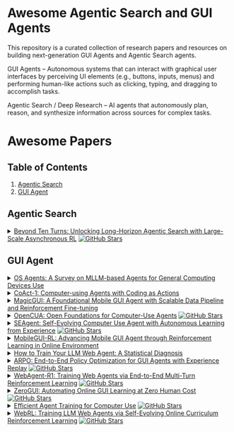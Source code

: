 # Awesome Agentic Search and GUI Agents

This repository is a curated collection of research papers and resources on building next-generation GUI Agents and Agentic Search agents.

GUI Agents – Autonomous systems that can interact with graphical user interfaces by perceiving UI elements (e.g., buttons, inputs, menus) and performing human-like actions such as clicking, typing, and dragging to accomplish tasks.

Agentic Search / Deep Research – AI agents that autonomously plan, reason, and synthesize information across sources for complex tasks.


# Awesome Papers

## Table of Contents
  
1. [Agentic Search](#agentic-search)  
2. [GUI Agent](#gui-agent)


## Agentic Search

<details>
<summary>
  <a href="https://arxiv.org/abs/2508.07976">Beyond Ten Turns: Unlocking Long-Horizon Agentic Search with Large-Scale Asynchronous RL</a>
  <a href="https://github.com/inclusionAI/ASearcher"><img src="https://img.shields.io/github/stars/inclusionAI/ASearcher?style=social" alt="GitHub Stars"/></a>
</summary>

- Date: Aug, 2025  
- Env: API, Browser  
- RL: GRPO  
- Base Model: Qwen2.5-7B, Qwen2.5-14B 
- Benchmark: Single-Hop QA, Multi-Hop QA, GAIA, xBench-DeepSearch, Frames
- reward: Model-based  

**TLDR**:  
Recent advancements in LLM-based agents have demonstrated remarkable capabilities in handling complex, knowledge-intensive tasks by integrating external tools. Among diverse choices of tools, search tools play a pivotal role in accessing vast external knowledge. However, open-source agents still fall short of achieving expert-level Search Intelligence, the ability to resolve ambiguous queries, generate precise searches, analyze results, and conduct thorough exploration. Existing approaches fall short in scalability, efficiency, and data quality. For example, small turn limits in existing online RL methods, e.g. <=10, restrict complex strategy learning. This paper introduces ASearcher, an open-source project for large-scale RL training of search agents. Our key contributions include: (1) Scalable fully asynchronous RL training that enables long-horizon search while maintaining high training efficiency. (2) A prompt-based LLM agent that autonomously synthesizes high-quality and challenging QAs, creating a large-scale QA dataset. Through RL training, our prompt-based QwQ-32B agent achieves substantial improvements, with 46.7% and 20.8% Avg@4 gains on xBench and GAIA, respectively. Notably, our agent exhibits extreme long-horizon search, with tool calls exceeding 40 turns and output tokens exceeding 150k during training time. With a simple agent design and no external LLMs, ASearcher-Web-QwQ achieves Avg@4 scores of 42.1 on xBench and 52.8 on GAIA, surpassing existing open-source 32B agents. We open-source our models, training data, and codes in this https URL. 

</details>


## GUI Agent


<details>
<summary>
  <a href="https://arxiv.org/abs/2508.04482">OS Agents: A Survey on MLLM-based Agents for General Computing Devices Use</a>
</summary>

- Date: Aug, 2025  

**TLDR**:  
Vision-language models have demonstrated impressive capabilities as computer-use agents (CUAs) capable of automating diverse computer tasks. As their commercial potential grows, critical details of the most capable CUA systems remain closed. As these agents will increasingly mediate digital interactions and execute consequential decisions on our behalf, the research community needs access to open CUA frameworks to study their capabilities, limitations, and risks. To bridge this gap, we propose OpenCUA, a comprehensive open-source framework for scaling CUA data and foundation models. Our framework consists of: (1) an annotation infrastructure that seamlessly captures human computer-use demonstrations; (2) AgentNet, the first large-scale computer-use task dataset spanning 3 operating systems and 200+ applications and websites; (3) a scalable pipeline that transforms demonstrations into state-action pairs with reflective long Chain-of-Thought reasoning that sustain robust performance gains as data scales. Our end-to-end agent models demonstrate strong performance across CUA benchmarks. In particular, OpenCUA-32B achieves an average success rate of 34.8% on OSWorld-Verified, establishing a new state-of-the-art (SOTA) among open-source models and surpassing OpenAI CUA (GPT-4o). Further analysis confirms that our approach generalizes well across domains and benefits significantly from increased test-time computation. We release our annotation tool, datasets, code, and models to build open foundations for further CUA research. 

</details>

<details>
<summary>
  <a href="https://arxiv.org/abs/2508.03923">CoAct-1: Computer-using Agents with Coding as Actions</a>
</summary>

- Date: Aug, 2025  
- Env: Computer  
- Base Model: o3, o4-mini, computer-use-preview
- Benchmark: OSWorld

**TLDR**:  
Autonomous agents that operate computers via Graphical User Interfaces (GUIs) often struggle with efficiency and reliability on complex, long-horizon tasks. While augmenting these agents with planners can improve task decomposition, they remain constrained by the inherent limitations of performing all actions through GUI manipulation, leading to brittleness and inefficiency. In this work, we introduce a more robust and flexible paradigm: enabling agents to use coding as a enhanced action. We present CoAct-1, a novel multi-agent system that synergistically combines GUI-based control with direct programmatic execution. CoAct-1 features an Orchestrator that dynamically delegates subtasks to either a conventional GUI Operator or a specialized Programmer agent, which can write and execute Python or Bash scripts. This hybrid approach allows the agent to bypass inefficient GUI action sequences for tasks like file management and data processing, while still leveraging visual interaction when necessary. We evaluate our system on the challenging OSWorld benchmark, where CoAct-1 achieves a new state-of-the-art success rate of 60.76%, significantly outperforming prior methods. Furthermore, our approach dramatically improves efficiency, reducing the average number of steps required to complete a task to just 10.15, compared to 15 for leading GUI agents. Our results demonstrate that integrating coding as a core action provides a more powerful, efficient, and scalable path toward generalized computer automation.

</details>


<details>
<summary>
  <a href="https://arxiv.org/abs/2508.03700">MagicGUI: A Foundational Mobile GUI Agent with Scalable Data Pipeline and Reinforcement Fine-tuning</a>
</summary>

- Date: Aug, 2025  
- Env: Mobile 
- Base Model: Qwen‑VL  
- Benchmark: GUI-Odyssey, AndroidControl, Magic-RICH

**TLDR**:  
This paper presents MagicGUI, a foundational mobile GUI agent designed to address critical challenges in perception, grounding, and reasoning within real-world mobile GUI environments. The framework is underpinned by following six key components: (1) a comprehensive and accurate dataset, constructed via the scalable GUI Data Pipeline, which aggregates the largest and most diverse GUI-centric multimodal data to date from open-source repositories, automated crawling, and targeted manual annotation; (2) enhanced perception and grounding capabilities, facilitating fine-grained multimodal alignment for UI element referencing, grounding, and screen comprehension; (3) a comprehensive and unified action space, encompassing both fundamental UI operations and complex interactive intents to support human-agent interactions; (4) planning-oriented reasoning mechanisms that enable the model to decompose complex user instructions into sequential actions with explicit intermediate meta-paln reasoning; (5) an iterative two-stage training procedure, combining large-scale continue pre-training on 7.8M samples with reinforcement fine-tuning utilizing a spatially enhanced composite reward and dual filtering strategy; and (6) competitive performance on both the proprietary Magic-RICH benchmark and over a dozen public benchmarks, achieving superior performance across GUI perception and agent tasks, while demonstrating robust generalization and real-world deployment potential in practical mobile GUI scenarios, as detailed in Figure 1.

</details>


</details>


<details>
<summary>
  <a href="https://arxiv.org/abs/2508.09123">OpenCUA: Open Foundations for Computer-Use Agents</a>
  <a href="https://github.com/xlang-ai/OpenCUA"><img src="https://img.shields.io/github/stars/xlang-ai/OpenCUA?style=social" alt="GitHub Stars"/></a>
</summary>

- Date: Aug, 2025  
- Env: Computer  
- Base Model: Qwen2.5-VL-7B-Instruction  
- Benchmark: OSWorld-Verified, WindowsAgentArena  

**TLDR**:  
Vision-language models have demonstrated impressive capabilities as computer-use agents (CUAs) capable of automating diverse computer tasks. As their commercial potential grows, critical details of the most capable CUA systems remain closed. As these agents will increasingly mediate digital interactions and execute consequential decisions on our behalf, the research community needs access to open CUA frameworks to study their capabilities, limitations, and risks. To bridge this gap, we propose OpenCUA, a comprehensive open-source framework for scaling CUA data and foundation models. Our framework consists of: (1) an annotation infrastructure that seamlessly captures human computer-use demonstrations; (2) AgentNet, the first large-scale computer-use task dataset spanning 3 operating systems and 200+ applications and websites; (3) a scalable pipeline that transforms demonstrations into state-action pairs with reflective long Chain-of-Thought reasoning that sustain robust performance gains as data scales. Our end-to-end agent models demonstrate strong performance across CUA benchmarks. In particular, OpenCUA-32B achieves an average success rate of 34.8% on OSWorld-Verified, establishing a new state-of-the-art (SOTA) among open-source models and surpassing OpenAI CUA (GPT-4o). Further analysis confirms that our approach generalizes well across domains and benefits significantly from increased test-time computation. We release our annotation tool, datasets, code, and models to build open foundations for further CUA research. 

</details>


<details>
<summary>
  <a href="https://www.arxiv.org/abs/2508.04700">SEAgent: Self-Evolving Computer Use Agent with Autonomous Learning from Experience</a>
  <a href="https://github.com/SunzeY/SEAgent"><img src="https://img.shields.io/github/stars/SunzeY/SEAgent?style=social" alt="GitHub Stars"/></a>
</summary>

- Date: Aug, 2025  
- Env: Computer  
- RL: GRPO  
- Base Model: UI-TARS-7B-DPO  
- Benchmark: OSWorld  
- reward: Model-based  

**TLDR**:  
Repurposing large vision-language models (LVLMs) as computer use agents (CUAs) has led to substantial breakthroughs, primarily driven by human-labeled data. However, these models often struggle with novel and specialized software, particularly in scenarios lacking human annotations. To address this challenge, we propose SEAgent, an agentic self-evolving framework enabling CUAs to autonomously evolve through interactions with unfamiliar software. Specifically, SEAgent empowers computer-use agents to autonomously master novel software environments via experiential learning, where agents explore new software, learn through iterative trial-and-error, and progressively tackle auto-generated tasks organized from simple to complex. To achieve this goal, we design a World State Model for step-wise trajectory assessment, along with a Curriculum Generator that generates increasingly diverse and challenging tasks. The agent's policy is updated through experiential learning, comprised of adversarial imitation of failure actions and Group Relative Policy Optimization (GRPO) on successful ones. Furthermore, we introduce a specialist-to-generalist training strategy that integrates individual experiential insights from specialist agents, facilitating the development of a stronger generalist CUA capable of continuous autonomous evolution. This unified agent ultimately achieves performance surpassing ensembles of individual specialist agents on their specialized software. We validate the effectiveness of SEAgent across five novel software environments within OS-World. Our approach achieves a significant improvement of 23.2% in success rate, from 11.3% to 34.5%, over a competitive open-source CUA, i.e., UI-TARS.  

</details>


<details>
<summary>
  <a href="https://arxiv.org/abs/2507.05720">MobileGUI-RL: Advancing Mobile GUI Agent through Reinforcement Learning in Online Environment</a>
</summary>

- Date: Jul, 2025  
- Env: Android  
- Method: GRPO  
- Base Model: Qwen2.5-VL-7B-Instruct, Qwen2.5-VL-32B-Instruct  
- Benchmark: AndroidWorld, Android-in-theWild  
- Paradigm: Rule-based  

**TLDR**:  
Recently, there has been a surge of vision-based GUI agents designed to automate everyday mobile and web tasks. These agents interpret raw GUI screenshots and autonomously decide where to click, scroll, or type, which bypasses handcrafted rules and app-specific APIs. However, most existing methods trained GUI agent in the offline environment using pre-collected trajectories. This approach limits scalability, causes overfitting to specific UI templates, and leads to brittle policies when faced with unseen environment. We present MobileGUI-RL, a scalable framework that trains GUI agent in online environment. MobileGUI-RL contains two key components. It (i) synthesizes a curriculum of learnable tasks through self-exploration and filtering, and (ii) adapts GRPO to GUI navigation with trajectory-aware advantages and composite rewards that balance task success and execution efficiency. Experiments on three online mobile-agent benchmarks show consistent gains, validating the effectiveness of our approach.  

</details>


<details>
<summary>
  <a href="https://arxiv.org/abs/2507.04103">How to Train Your LLM Web Agent: A Statistical Diagnosis</a>
</summary>

- Date: Jul, 2025  
- Env: Web  
- RL: GRPO  
- Base Model: Llama-3.1-8B  
- Benchmark: WorkArena, MiniWoB++  
- Reward: Rule-based  

**TLDR**:  
LLM-based web agents have recently made significant progress, but much of it has occurred in closed-source systems, widening the gap with open-source alternatives. Progress has been held back by two key challenges: first, a narrow focus on single-step tasks that overlooks the complexity of multi-step web interactions; and second, the high compute costs required to post-train LLM-based web agents. To address this, we present the first statistically grounded study on compute allocation for LLM web-agent post-training. Our approach uses a two-stage pipeline, training a Llama 3.1 8B student to imitate a Llama 3.3 70B teacher via supervised fine-tuning (SFT), followed by on-policy reinforcement learning. We find this process highly sensitive to hyperparameter choices, making exhaustive sweeps impractical. To spare others from expensive trial-and-error, we sample 1,370 configurations and use bootstrapping to estimate effective hyperparameters. Our results show that combining SFT with on-policy RL consistently outperforms either approach alone on both WorkArena and MiniWob++. Further, this strategy requires only 55% of the compute to match the peak performance of pure SFT on MiniWob++, effectively pushing the compute-performance Pareto frontier, and is the only strategy that can close the gap with closed-source models. 

</details>


<details>
<summary>
  <a href="https://arxiv.org/abs/2505.16282">ARPO: End-to-End Policy Optimization for GUI Agents with Experience Replay</a>
  <a href="https://github.com/dvlab-research/ARPO"><img src="https://img.shields.io/github/stars/dvlab-research/ARPO?style=social" alt="GitHub Stars"/></a>
</summary>

- Date: May, 2025  
- Env: Computer  
- RL: ARPO  
- Base Model: UI-TARS-1.5-7B  
- Benchmark: OSWorld  
- Reward: Rule-based  

**TLDR**:  
Training large language models (LLMs) as interactive agents for controlling graphical user interfaces (GUIs) presents a unique challenge to optimize long-horizon action sequences with multimodal feedback from complex environments. While recent works have advanced multi-turn reinforcement learning (RL) for reasoning and tool-using capabilities in LLMs, their application to GUI-based agents remains relatively underexplored due to the difficulty of sparse rewards, delayed feedback, and high rollout costs. In this paper, we investigate end-to-end policy optimization for vision-language-based GUI agents with the aim of improving performance on complex, long-horizon computer tasks. We propose Agentic Replay Policy Optimization (ARPO), an end-to-end RL approach that augments Group Relative Policy Optimization (GRPO) with a replay buffer to reuse the successful experience across training iterations. To further stabilize the training process, we propose a task selection strategy that filters tasks based on baseline agent performance, allowing the agent to focus on learning from informative interactions. Additionally, we compare ARPO with offline preference optimization approaches, highlighting the advantages of policy-based methods in GUI environments. Experiments on the OSWorld benchmark demonstrate that ARPO achieves competitive results, establishing a new performance baseline for LLM-based GUI agents trained via reinforcement learning. Our findings underscore the effectiveness of reinforcement learning for training multi-turn, vision-language GUI agents capable of managing complex real-world UI interactions.

</details>


<details>
<summary>
  <a href="https://arxiv.org/abs/2505.16421">WebAgent-R1: Training Web Agents via End-to-End Multi-Turn Reinforcement Learning</a>
  <a href="https://github.com/weizhepei/WebAgent-R1"><img src="https://img.shields.io/github/stars/weizhepei/WebAgent-R1?style=social" alt="GitHub Stars"/></a>
</summary>

- Date: May, 2025  
- Env: Web  
- RL: GRPO  
- Base Model: Qwen-2.5-3B, Llama-3.1-8B  
- Benchmark: WebArena-Lite  
- Reward: Rule-based  

**TLDR**:  
While reinforcement learning (RL) has demonstrated remarkable success in enhancing large language models (LLMs), it has primarily focused on single-turn tasks such as solving math problems. Training effective web agents for multi-turn interactions remains challenging due to the complexity of long-horizon decision-making across dynamic web interfaces. In this work, we present WebAgent-R1, a simple yet effective end-to-end multi-turn RL framework for training web agents. It learns directly from online interactions with web environments by asynchronously generating diverse trajectories, entirely guided by binary rewards depending on task success. Experiments on the WebArena-Lite benchmark demonstrate the effectiveness of WebAgent-R1, boosting the task success rate of Qwen-2.5-3B from 6.1% to 33.9% and Llama-3.1-8B from 8.5% to 44.8%, significantly outperforming existing state-of-the-art methods and strong proprietary models such as OpenAI o3. In-depth analyses reveal the effectiveness of the thinking-based prompting strategy and test-time scaling through increased interactions for web tasks. We further investigate different RL initialization policies by introducing two variants, namely WebAgent-R1-Zero and WebAgent-R1-CoT, which highlight the importance of the warm-up training stage (i.e., behavior cloning) and provide insights on incorporating long chain-of-thought (CoT) reasoning in web agents. 

</details>


<details>
<summary>
  <a href="https://arxiv.org/abs/2505.23762">ZeroGUI: Automating Online GUI Learning at Zero Human Cost</a>
  <a href="https://github.com/OpenGVLab/ZeroGUI"><img src="https://img.shields.io/github/stars/OpenGVLab/ZeroGUI?style=social" alt="GitHub Stars"/></a>
</summary>

- Date: May, 2025  
- Env: Computer, Android  
- RL: GRPO  
- Base Model: UI-TARS-7B-DPO, Aguvi  
- Benchmark: OSWorld, AndroidLab  
- Reward: Model-based  

**TLDR**:  
The rapid advancement of large Vision-Language Models (VLMs) has propelled the development of pure-vision-based GUI Agents, capable of perceiving and operating Graphical User Interfaces (GUI) to autonomously fulfill user instructions. However, existing approaches usually adopt an offline learning framework, which faces two core limitations: (1) heavy reliance on high-quality manual annotations for element grounding and action supervision, and (2) limited adaptability to dynamic and interactive environments. To address these limitations, we propose ZeroGUI, a scalable, online learning framework for automating GUI Agent training at Zero human cost. Specifically, ZeroGUI integrates (i) VLM-based automatic task generation to produce diverse training goals from the current environment state, (ii) VLM-based automatic reward estimation to assess task success without hand-crafted evaluation functions, and (iii) two-stage online reinforcement learning to continuously interact with and learn from GUI environments. Experiments on two advanced GUI Agents (UI-TARS and Aguvis) demonstrate that ZeroGUI significantly boosts performance across OSWorld and AndroidLab environments.

</details>


<details>
<summary>
  <a href="https://arxiv.org/abs/2505.13909">Efficient Agent Training for Computer Use</a>
  <a href="https://github.com/GAIR-NLP/PC-Agent-E"><img src="https://img.shields.io/github/stars/GAIR-NLP/PC-Agent-E?style=social" alt="GitHub Stars"/></a>
</summary>

- Date: May, 2025  
- Env: Computer (Windows)  
- Base Model: Qwen2.5-VL-72B-Instruct  
- Benchmark: WindowsAgentArena-V2  

**TLDR**:  
Scaling up high-quality trajectory data has long been a critical bottleneck for developing human-like computer use agents. We introduce PC Agent-E, an efficient agent training framework that significantly reduces reliance on large-scale human demonstrations. Starting with just 312 human-annotated computer use trajectories, we further improved data quality by synthesizing diverse action decisions with Claude 3.7 Sonnet. Trained on these enriched trajectories, our PC Agent-E model achieved a remarkable 141% relative improvement, surpassing the strong Claude 3.7 Sonnet with extended thinking on WindowsAgentArena-V2, an improved benchmark we also released. Furthermore, PC Agent-E demonstrates strong generalizability to different operating systems on OSWorld. Our findings suggest that strong computer use capabilities can be stimulated from a small amount of high-quality trajectory data.

</details>


<details>
<summary>
  <a href="https://arxiv.org/abs/2411.02337">WebRL: Training LLM Web Agents via Self-Evolving Online Curriculum Reinforcement Learning</a>
  <a href="https://github.com/THUDM/WebRL"><img src="https://img.shields.io/github/stars/THUDM/WebRL?style=social" alt="GitHub Stars"/></a>
</summary>

- Date: Nov, 2024  
- Env: Web  
- RL: Curriculum-RL  
- Base Model: Llama-3.1-8B, GLM-4-9B  
- Benchmark: WebArena-Lite  
- Reward: Rule-based  

**TLDR**:  
Large language models (LLMs) have shown remarkable potential as autonomous agents, particularly in web-based tasks. However, existing LLM web agents heavily rely on expensive proprietary LLM APIs, while open LLMs lack the necessary decision-making capabilities. This paper introduces WebRL, a self-evolving online curriculum reinforcement learning framework designed to train high-performance web agents using open LLMs. WebRL addresses three key challenges in building LLM web agents, including the scarcity of training tasks, sparse feedback signals, and policy distribution drift in online learning. Specifically, WebRL incorporates 1) a self-evolving curriculum that generates new tasks from unsuccessful attempts, 2) a robust outcome-supervised reward model (ORM), and 3) adaptive reinforcement learning strategies to ensure consistent improvements. We apply WebRL to transform open Llama-3.1 and GLM-4 models into proficient web agents. On WebArena-Lite, WebRL improves the success rate of Llama-3.1-8B from 4.8% to 42.4%, and from 6.1% to 43% for GLM-4-9B. These open models significantly surpass the performance of GPT-4-Turbo (17.6%) and GPT-4o (13.9%) and outperform previous state-of-the-art web agents trained on open LLMs (AutoWebGLM, 18.2%). Our findings demonstrate WebRL's effectiveness in bridging the gap between open and proprietary LLM-based web agents, paving the way for more accessible and powerful autonomous web interaction systems.

</details>

